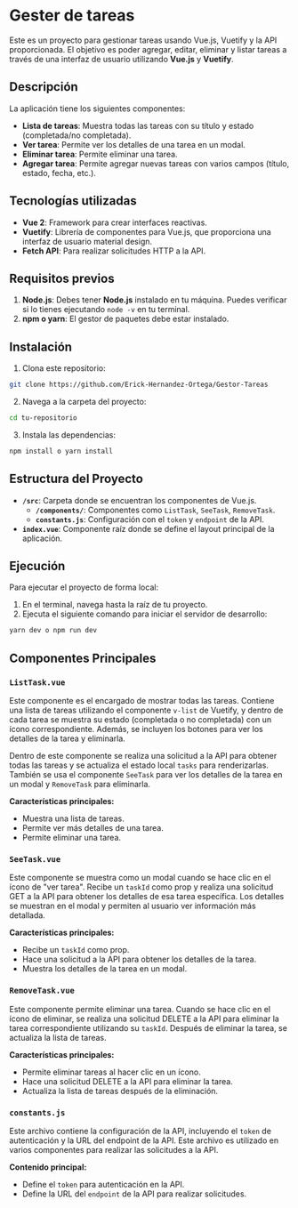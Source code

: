 # Gester de tareas

Este es un proyecto para gestionar tareas usando Vue.js, Vuetify y la API proporcionada. El objetivo es poder agregar, editar, eliminar y listar tareas a través de una interfaz de usuario utilizando **Vue.js** y **Vuetify**.

## Descripción

La aplicación tiene los siguientes componentes:

- **Lista de tareas**: Muestra todas las tareas con su título y estado (completada/no completada).
- **Ver tarea**: Permite ver los detalles de una tarea en un modal.
- **Eliminar tarea**: Permite eliminar una tarea.
- **Agregar tarea**: Permite agregar nuevas tareas con varios campos (título, estado, fecha, etc.).

## Tecnologías utilizadas

- **Vue 2**: Framework para crear interfaces reactivas.
- **Vuetify**: Librería de componentes para Vue.js, que proporciona una interfaz de usuario material design.
- **Fetch API**: Para realizar solicitudes HTTP a la API.

## Requisitos previos

1. **Node.js**: Debes tener **Node.js** instalado en tu máquina. Puedes verificar si lo tienes ejecutando `node -v` en tu terminal.
2. **npm o yarn**: El gestor de paquetes debe estar instalado.

## Instalación

1. Clona este repositorio:

```bash
git clone https://github.com/Erick-Hernandez-Ortega/Gestor-Tareas
```
2. Navega a la carpeta del proyecto:

```bash
cd tu-repositorio
```
3. Instala las dependencias:

```bash
npm install o yarn install
```

## Estructura del Proyecto

- **`/src`**: Carpeta donde se encuentran los componentes de Vue.js.
  - **`/components/`**: Componentes como `ListTask`, `SeeTask`, `RemoveTask`.
  - **`constants.js`**: Configuración con el `token` y `endpoint` de la API.
- **`index.vue`**: Componente raíz donde se define el layout principal de la aplicación.

## Ejecución

Para ejecutar el proyecto de forma local:

1. En el terminal, navega hasta la raíz de tu proyecto.
2. Ejecuta el siguiente comando para iniciar el servidor de desarrollo:

```bash
yarn dev o npm run dev
```

## Componentes Principales

### `ListTask.vue`

Este componente es el encargado de mostrar todas las tareas. Contiene una lista de tareas utilizando el componente `v-list` de Vuetify, y dentro de cada tarea se muestra su estado (completada o no completada) con un ícono correspondiente. Además, se incluyen los botones para ver los detalles de la tarea y eliminarla. 

Dentro de este componente se realiza una solicitud a la API para obtener todas las tareas y se actualiza el estado local `tasks` para renderizarlas. También se usa el componente `SeeTask` para ver los detalles de la tarea en un modal y `RemoveTask` para eliminarla.

**Características principales:**
- Muestra una lista de tareas.
- Permite ver más detalles de una tarea.
- Permite eliminar una tarea.

### `SeeTask.vue`

Este componente se muestra como un modal cuando se hace clic en el ícono de "ver tarea". Recibe un `taskId` como prop y realiza una solicitud GET a la API para obtener los detalles de esa tarea específica. Los detalles se muestran en el modal y permiten al usuario ver información más detallada.

**Características principales:**
- Recibe un `taskId` como prop.
- Hace una solicitud a la API para obtener los detalles de la tarea.
- Muestra los detalles de la tarea en un modal.

### `RemoveTask.vue`

Este componente permite eliminar una tarea. Cuando se hace clic en el ícono de eliminar, se realiza una solicitud DELETE a la API para eliminar la tarea correspondiente utilizando su `taskId`. Después de eliminar la tarea, se actualiza la lista de tareas.

**Características principales:**
- Permite eliminar tareas al hacer clic en un ícono.
- Hace una solicitud DELETE a la API para eliminar la tarea.
- Actualiza la lista de tareas después de la eliminación.

### `constants.js`

Este archivo contiene la configuración de la API, incluyendo el `token` de autenticación y la URL del endpoint de la API. Este archivo es utilizado en varios componentes para realizar las solicitudes a la API. 

**Contenido principal:**
- Define el `token` para autenticación en la API.
- Define la URL del `endpoint` de la API para realizar solicitudes.
